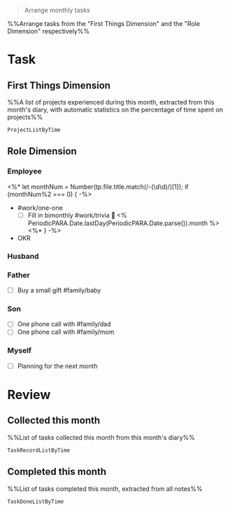 > Arrange monthly tasks

%%Arrange tasks from the "First Things Dimension" and the "Role Dimension" respectively%%

# Task

## First Things Dimension
%%A list of projects experienced during this month, extracted from this month's diary, with automatic statistics on the percentage of time spent on projects%%
```PeriodicPARA
ProjectListByTime
```

## Role Dimension
### Employee
<%* let monthNum = Number(tp.file.title.match(/-(\d\d)/)[1]); if (monthNum%2 === 0) { -%>
- #work/one-one 
	- [ ] Fill in bimonthly #work/trivia 📅 <% PeriodicPARA.Date.lastDay(PeriodicPARA.Date.parse()).month %>
<%* } -%>
- OKR
### Husband
### Father
- [ ] Buy a small gift #family/baby 
### Son
- [ ] One phone call with #family/dad
- [ ] One phone call with #family/mom
### Myself
- [ ] Planning for the next month

# Review
## Collected this month
%%List of tasks collected this month from this month's diary%%
```PeriodicPARA
TaskRecordListByTime
```

## Completed this month
%%List of tasks completed this month, extracted from all notes%%
```PeriodicPARA
TaskDoneListByTime
```
